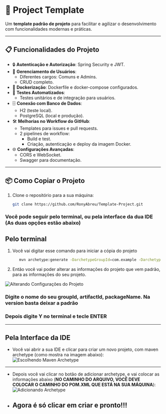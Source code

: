 # 🚀 Project Template

Um **template padrão de projeto** para facilitar e agilizar o desenvolvimento com funcionalidades modernas e práticas.

---

## 📋 Funcionalidades do Projeto

- 🔒 **Autenticação e Autorização**: Spring Security e JWT.
- 👥 **Gerenciamento de Usuários**:
    - Diferentes cargos: Comuns e Admins.
    - CRUD completo.
- 🐳 **Dockerização**: Dockerfile e docker-compose configurados.
- 🧪 **Testes Automatizados**:
    - Testes unitários e de integração para usuários.
- 🗄️ **Conexão com Banco de Dados**:
    - H2 (teste local).
    - PostgreSQL (local e produção).
- 🛠️ **Melhorias no Workflow do GitHub**:
    - Templates para issues e pull requests.
    - 2 pipelines de workflow:
        - Build e test.
        - Criação, autenticação e deploy da imagem Docker.
- 🌐 **Configurações Avançadas**:
    - CORS e WebSocket.
    - Swagger para documentação.

---

## 📦 Como Copiar o Projeto

1. Clone o repositório para a sua máquina:
   ```bash
   git clone https://github.com/RonyAbreu/Template-Project.git
   
### Você pode seguir pelo terminal, ou pela interface da dua IDE (As duas opções estão abaixo)

## Pelo terminal
1. Você vai digitar esse comando para iniciar a cópia do projeto
    ```bash
       mvn archetype:generate -DarchetypeGroupId=com.example -DarchetypeArtifactId=template-archetype
   
2. Então você vai poder alterar as informações do projeto que vem padrão, para as informações do seu projeto.

![Alterando Configurações do Projeto](./img3.png)

### Digite o nome do seu groupId, artifactId, packageName. Na version basta deixar a padrão
### Depois digite **Y** no terminal e tecle **ENTER**

---

## Pela Interface da IDE

- Você vai abrir a sua IDE e clicar para criar um novo projeto, com maven archetype (como mostra na imagem abaixo):
![Escolhendo Maven Archetype](./img1.png)

---

- Depois você vai clicar no botão de adicionar archetype, e vai colocar as informações abaixo (**NO CAMINHO DO ARQUIVO, VOCÊ DEVE COLOCAR O CAMINHO DO POM.XML QUE ESTÁ NA SUA MÁQUINA**):
![Adicionando Archetype](./img2.png)

- ## **Agora é só clicar em criar e pronto!!!**

